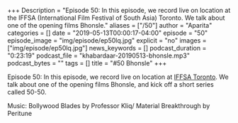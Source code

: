 +++
Description = "Episode 50: In this episode, we record live on location at the IFFSA (International Film Festival of South Asia) Toronto. We talk about one of the opening films Bhonsle."
aliases = ["/50"]
author = "Aparita"
categories = []
date = "2019-05-13T00:00:17-04:00"
episode = "50"
episode_image = "img/episode/ep50lq.jpg"
explicit = "no"
images = ["img/episode/ep50lq.jpg"]
news_keywords = []
podcast_duration = "0:23:19"
podcast_file = "khabardaar-20190513-bhonsle.mp3"
podcast_bytes = ""
tags = []
title = "#50 Bhonsle"
+++

Episode 50: In this episode, we record live on location at [IFFSA Toronto](https://www.iffsatoronto.com/). We talk about one of the opening films Bhonsle, and kick off a short series called 50-50.

Music: Bollywood Blades by Professor Kliq/ Material Breakthrough by Peritune